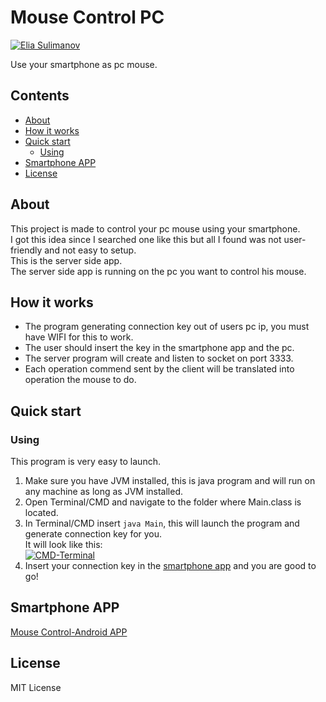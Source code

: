 
# Mouse Control PC

[![Elia Sulimanov](https://image.ibb.co/mBx97A/powerd-by-Elia-Sulimanov.jpg)](https://www.linkedin.com/in/elia-sulimanov/)

Use your smartphone as pc mouse.
## Contents
 - [About](#about)
 - [How it works](#how-it-works)
 - [Quick start](#quick-start)
	 - [Using](#using)
 - [Smartphone APP](#smartphone-app)
 - [License](#license)
## About
This project is made to control your pc mouse using your smartphone.  
I got this idea since I searched one like this but all I found was not user-friendly and not easy to setup.  
This is the server side app.  
The server side app is running on the pc you want to control his mouse.  

## How it works
 - The program generating connection key out of users pc ip, you must have WIFI for this to work.
 - The user should insert the key in the smartphone app and the pc.
 - The server program will create and listen to socket on port 3333.
 - Each operation commend sent by the client will be translated into operation the mouse to do.

## Quick start

### Using
This program is very easy to launch.  

 1. Make sure you have JVM installed, this is java program and will run on any machine as long as JVM installed.
 2. Open Terminal/CMD and navigate to the folder where Main.class is located.
 3. In Terminal/CMD insert `java Main`, this will launch the program and generate connection key for you.  
 It will look like this:  
 [![CMD-Terminal](https://i.ibb.co/SdB7kc3/CMD-Terminal.png)](#using)
 4. Insert your connection key in the [smartphone app](#smartphone-app) and you are good to go!

## Smartphone APP
[Mouse Control-Android APP](https://github.com/EliaSulimanov/Mouse-Control-Android)

## License
MIT License
